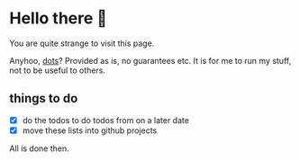 # Hello there 👋

You are quite strange to visit this page. 

Anyhoo, [dots](https://github.com/distenz/dotfiles)? Provided as is, no guarantees etc. It is for me to run my stuff, not to be useful to others.

## things to do

- [x] do the todos to do todos from on a later date
- [x] move these lists into github projects

All is done then.

